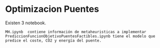 # Optimizacion Puentes

Existen 3 notebook. 

    MH.ipynb  contiene información de metaheuristicas a implementar
    PrediccionFuncionObjetivoPuentesFactibles.ipynb tiene el modelo que predice el coste, CO2 y energía del puente.
    
